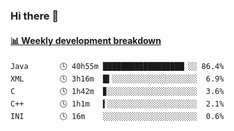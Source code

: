 ### Hi there 👋

 <!-- waka-box start -->
#### <a href="https://gist.github.com/13ec2dfdc33a50531d3efeab85c31d48" target="_blank">📊 Weekly development breakdown</a>
```text
Java       🕓 40h55m ██████████████████▏░░ 86.4%
XML        🕓 3h16m  █▍░░░░░░░░░░░░░░░░░░░  6.9%
C          🕓 1h42m  ▊░░░░░░░░░░░░░░░░░░░░  3.6%
C++        🕓 1h1m   ▍░░░░░░░░░░░░░░░░░░░░  2.1%
INI        🕓 16m    ░░░░░░░░░░░░░░░░░░░░░  0.6%
```
<!-- Powered by https://github.com/YouEclipse/waka-box-go . -->
<!-- waka-box end -->

<!--
**Alpacabla/Alpacabla** is a ✨ _special_ ✨ repository because its `README.md` (this file) appears on your GitHub profile.

Here are some ideas to get you started:

- 🔭 I’m currently working on ...
- 🌱 I’m currently learning ...
- 👯 I’m looking to collaborate on ...
- 🤔 I’m looking for help with ...
- 💬 Ask me about ...
- 📫 How to reach me: ...
- 😄 Pronouns: ...
- ⚡ Fun fact: ...
-->
